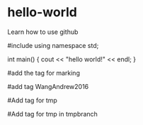 # hello-world
Learn how to use github

#include <iostream>
using namespace std;

int main()
{
  cout << "hello world!" << endl;
}


#add the tag for marking

#add tag WangAndrew2016

#Add tag for tmp

#Add tag for tmp in tmpbranch

